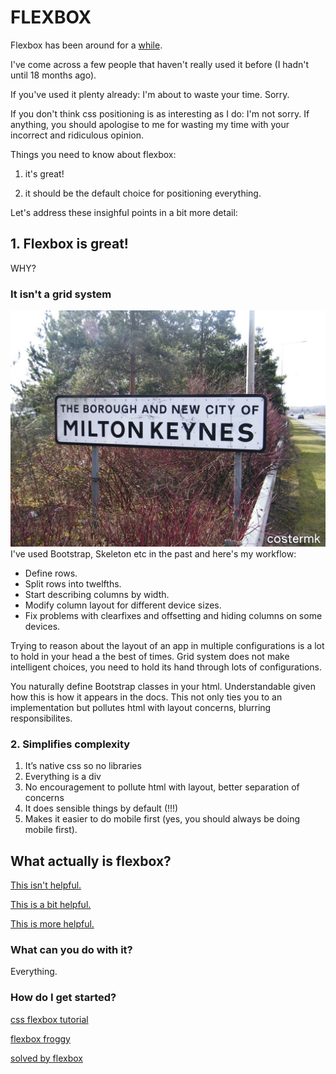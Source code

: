 # FLEXBOX

Flexbox has been around for a [while](https://css-tricks.com/old-flexbox-and-new-flexbox).

I've come across a few people that haven't really used it before (I hadn't until 18 months ago).

If you've used it plenty already: I'm about to waste your time. Sorry.

If you don't think css positioning is as interesting as I do: I'm not sorry. If anything, you should apologise to me for wasting my time with your incorrect and ridiculous opinion.

Things you need to know about flexbox:

1. it's great!

2. it should be the default choice for positioning everything.

Let's address these insighful points in a bit more detail:

## 1. Flexbox is great!

WHY?

### It isn't a grid system
![mk](https://raw.githubusercontent.com/AlasdairAlasdair/flexbox-talk/master/mk.jpg)
I've used Bootstrap, Skeleton etc in the past and here's my workflow:
- Define rows.
- Split rows into twelfths.
- Start describing columns by width.
- Modify column layout for different device sizes.
- Fix problems with clearfixes and offsetting and hiding columns on some devices.

Trying to reason about the layout of an app in multiple configurations is a lot to hold in your head a the best of times. Grid system does not make intelligent choices, you need to hold its hand through lots of configurations.

You naturally define Bootstrap classes in your html. 
Understandable given how this is how it appears in the docs.
This not only ties you to an implementation but pollutes html with layout concerns, blurring responsibilites.

### 2. Simplifies complexity
1. It’s native css so no libraries
2. Everything is a div
3. No encouragement to pollute html with layout, better separation of concerns
4. It does sensible things by default (!!!)
5. Makes it easier to do mobile first (yes, you should always be doing mobile first).

## What actually is flexbox?
[This isn't helpful.](https://developer.mozilla.org/en/docs/Web/CSS/flex)

[This is a bit helpful.](https://developer.mozilla.org/en-US/docs/Web/CSS/CSS_Flexible_Box_Layout/Using_CSS_flexible_boxes)

[This is more helpful.](http://codepen.io/justd/pen/yydezN)


### What can you do with it?
Everything.

### How do I get started?
[css flexbox tutorial](https://css-tricks.com/snippets/css/a-guide-to-flexbox/)

[flexbox froggy](http://flexboxfroggy.com/)

[solved by flexbox](https://philipwalton.github.io/solved-by-flexbox/)
